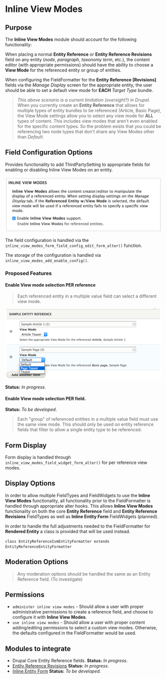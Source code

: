 [ivm-form-selects]: ./images/screenshots/inline_view_modes--select.png "View modes per entity reference. With support for mutliple target entity types offering different view modes."
[ivm-field-config]: ./images/screenshots/inline_view_modes--field-config.png "Configuration available to Entity Reference fields."
# Inline View Modes 

## Purpose

The **Inline View Modes** module should account for the following functionality:

When placing a normal **Entity Reference** or **Entity Reference Revisions** field on any entity (_node_, _paragraph_, _taxonomy term_, etc.), 
the content editor (with appropriate permissions) should have the ability to choose a **View Mode** for the referenced entity or group of entities.

When configuring the FieldFormatter for the **Entity Reference [Revisions]** fields via the *Manage Display* screen for the appropriate entity, 
the user should be able to set a default view mode for **EACH** _Target Type_ bundle.
> _This above scenario is a current limitation (oversight?) in Drupal._ 
When you currently create an **Entity Reference** that allows for multiple types of entity bundles to be referenced (Article, Basic Page),
the View Mode settings allow you to select any view mode for **ALL** types of content. 
This includes view modes that aren't even enabled for the specific content types. 
So the problem exists that you could be referencing two node types that don't share any View Modes other than _Default_.

## Field Configuration Options
Provides functionality to add ThirdPartySetting to appropriate fields for enabling or disabling Inline View Modes on an entity.

![alt text][ivm-field-config]

The field configuration is handled via the `inline_view_modes_form_field_config_edit_form_alter()` function.

The storage of the configuration is handled via `inline_view_modes_add_enable_config()`.

### Proposed Features
#### Enable View mode selection PER reference
> Each referenced entity in a multiple value field can select a different view mode.

![alt text][ivm-form-selects]

**Status:** _In progress_.


#### Enable View mode selection PER field.
**Status:** _To be developed_.
> Each "group" of referenced entities in a multiple value field must use the same view mode.
  This should only be used on entity reference fields that filter to allow a single entity type to be referenced.

## Form Display
Form display is handled through `inline_view_modes_field_widget_form_alter()` for per reference view modes.

## Display Options
In order to allow multiple FieldTypes and FieldWidgets to use the **Inline View Modes** functionality,
all functionality prior to the FieldFormatter is handled through appropriate alter hooks. 
This allows **Inline View Modes** functionailty on both the core **Entity Reference** field and **Entity Reference Revisions** FieldTypes as well as **Inline Entity Form** FieldWidgets (planned).

In order to handle the full adjustments needed to the FieldFormatter for **Rendered Entity** a class is provided that will be used instead.

`class EntityReferenceIvmEntityFormatter extends EntityReferenceEntityFormatter`

## Moderation Options
> Any moderation options should be handled the same as an Entity Reference field. (To investigate) 

## Permissions
* `administer inline view modes` - Should allow a user with proper administrative permissions to create a reference field, and choose to configure it with **Inline View Modes**.
* `use inline view modes` - Should allow a user with proper content adding/editing permissions to select a custom view modes. Otherwise, the defaults configured in the FieldFormatter would be used.

## Modules to integrate
* Drupal Core Entity Reference fields. **Status:** _In progress_.
* [Entity Reference Revisions](https://www.drupal.org/project/entity_reference_revisions) **Status:** _In progress_.
* [Inline Entity Form](https://www.drupal.org/project/inline_entity_form) **Status:** _To be developed_.
